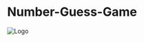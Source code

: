# Number-Guess-Game
![Logo](https://www.google.com/url?sa=i&url=https%3A%2F%2Fwww.pinterest.com%2Fpin%2Fguess-my-number--577375614713068537%2F&psig=AOvVaw1D9I9-qWx2uZUtszpNO9Wa&ust=1757294768783000&source=images&cd=vfe&opi=89978449&ved=0CBUQjRxqFwoTCKCwhJzgxo8DFQAAAAAdAAAAABAS.jpeg)
